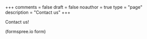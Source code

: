 +++
comments = false
draft = false
noauthor = true
type = "page"
description = "Contact us"
+++

Contact us!

(formspree.io form)

